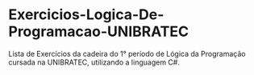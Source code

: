# Exercicios-Logica-De-Programacao-UNIBRATEC
 Lista de Exercícios da cadeira do 1° período de Lógica da Programação cursada na UNIBRATEC, utilizando a linguagem C#.
